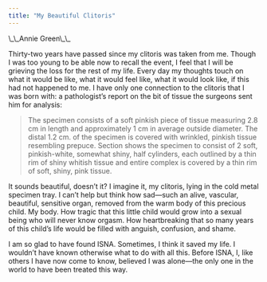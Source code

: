 ```yaml
---
title: "My Beautiful Clitoris"
---
```


<p>\_\_Annie Green\_\_  </p>

<p>Thirty-two years have passed since my clitoris was taken from me. Though I was too young to be able now to recall the event, I feel that I will be grieving the loss for the rest of my life. Every day my thoughts touch on what it would be like, what it would feel like, what it would look like, if this had not happened to me. I have only one connection to the clitoris that I was born with: a pathologist&#8217;s report on the bit of tissue the surgeons sent him for analysis:  </p>

<blockquote>
	<p>The specimen consists of a soft pinkish piece of tissue measuring 2.8 cm in length and approximately 1 cm in average outside diameter. The distal 1.2 cm. of the specimen is covered with wrinkled, pinkish tissue resembling prepuce. Section shows the specimen to consist of 2 soft, pinkish-white, somewhat shiny, half cylinders, each outlined by a thin rim of shiny whitish tissue and entire complex is covered by a thin rim of soft, shiny, pink tissue.  </p>
</blockquote>

<p>It sounds beautiful, doesn&#8217;t it? I imagine it, my clitoris, lying in the cold metal specimen tray. I can&#8217;t help but think how sad&#8212;such an alive, vascular, beautiful, sensitive organ, removed from the warm body of this precious child. My body. How tragic that this little child would grow into a sexual being who will never know orgasm. How heartbreaking that so many years of this child&#8217;s life would be filled with anguish, confusion, and shame.  </p>

<p>I am so glad to have found <span class="caps">ISNA</span>. Sometimes, I think it saved my life. I wouldn&#8217;t have known otherwise what to do with all this. Before <span class="caps">ISNA</span>, I, like others I have now come to know, believed I was alone&#8212;the only one in the world to have been treated this way.</p>